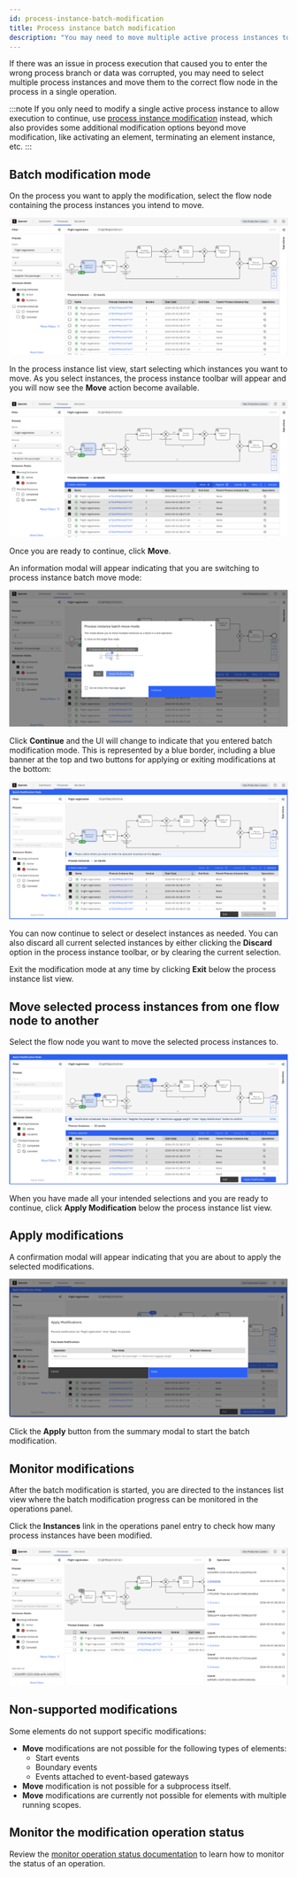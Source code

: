 ```yaml
---
id: process-instance-batch-modification
title: Process instance batch modification
description: "You may need to move multiple active process instances to allow execution to continue."
---
```


If there was an issue in process execution that caused you to enter the wrong process branch or data was corrupted, you may need to select multiple process instances and move them to the correct flow node in the process in a single operation.

:::note
If you only need to modify a single active process instance to allow execution to continue, use [process instance modification](./process-instance-modification.md) instead, which also provides some additional modification options beyond move modification, like activating an element, terminating an element instance, etc.
:::

## Batch modification mode

On the process you want to apply the modification, select the flow node containing the process instances you intend to move.

![select-flownode](./img/batch-modification/select-flownode.png)

In the process instance list view, start selecting which instances you want to move. As you select instances, the process instance toolbar will appear and you will now see the **Move** action become available.

![select-instances-batch-move-available](./img/batch-modification/select-instances-batch-move-available.png)

Once you are ready to continue, click **Move**.

An information modal will appear indicating that you are switching to process instance batch move mode:

![information-modal](./img/batch-modification/information-modal.png)

Click **Continue** and the UI will change to indicate that you entered
batch modification mode. This is represented by a blue border, including a blue banner at the top and two buttons for applying or exiting modifications at the bottom:

![batch-mode-entered](./img/batch-modification/batch-mode-entered.png)

You can now continue to select or deselect instances as needed. You can also discard all current selected instances by either clicking the **Discard** option in the process instance toolbar, or by clearing the current selection.

Exit the modification mode at any time by clicking **Exit** below the process instance list view.

## Move selected process instances from one flow node to another

Select the flow node you want to move the selected process instances to.

![select-target-flownode](./img/batch-modification/select-target-flownode.png)

When you have made all your intended selections and you are ready to continue, click **Apply Modification** below the process instance list view.

## Apply modifications

A confirmation modal will appear indicating that you are about to apply the selected modifications.

![confirmation-modal](./img/batch-modification/confirmation-modal.png)

Click the **Apply** button from the summary modal to start the batch modification.

## Monitor modifications

After the batch modification is started, you are directed to the instances list view where the batch modification progress can be monitored in the operations panel.

Click the **Instances** link in the operations panel entry to check how many process instances have been modified.

![monitor-progress](./img/batch-modification/monitor-progress-using-operations-panel.png)

## Non-supported modifications

Some elements do not support specific modifications:

- **Move** modifications are not possible for the following types of elements:
  - Start events
  - Boundary events
  - Events attached to event-based gateways
- **Move** modification is not possible for a subprocess itself.
- **Move** modifications are currently not possible for elements with multiple running scopes.

## Monitor the modification operation status

Review the [monitor operation status documentation](/components/operate/userguide/monitor-operation-status.png) to learn how to monitor the status of an operation.
